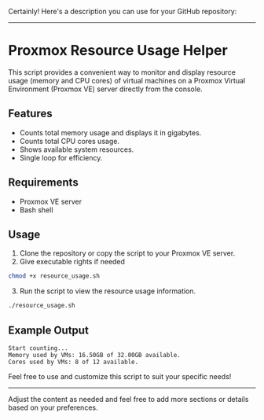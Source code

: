 Certainly! Here's a description you can use for your GitHub repository:

---

# Proxmox Resource Usage Helper

This script provides a convenient way to monitor and display resource usage (memory and CPU cores) of virtual machines on a Proxmox Virtual Environment (Proxmox VE) server directly from the console.

## Features

- Counts total memory usage and displays it in gigabytes.
- Counts total CPU cores usage.
- Shows available system resources.
- Single loop for efficiency.

## Requirements

- Proxmox VE server
- Bash shell

## Usage

1. Clone the repository or copy the script to your Proxmox VE server.
2. Give executable rights if needed
```bash
chmod +x resource_usage.sh
```
3. Run the script to view the resource usage information.

```bash
./resource_usage.sh
```

## Example Output

```
Start counting...
Memory used by VMs: 16.50GB of 32.00GB available.
Cores used by VMs: 8 of 12 available.
```

Feel free to use and customize this script to suit your specific needs!

---

Adjust the content as needed and feel free to add more sections or details based on your preferences.
